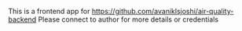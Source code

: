 This is a frontend app for https://github.com/avaniklsjoshi/air-quality-backend
Please connect to author for more details or credentials
